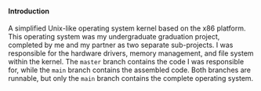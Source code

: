 #### Introduction
A simplified Unix-like operating system kernel based on the x86 platform.
This operating system was my undergraduate graduation project, completed by me and my partner as two separate sub-projects. I was responsible for the hardware drivers, memory management, and file system within the kernel.
The `master` branch contains the code I was responsible for, while the `main` branch contains the assembled code. Both branches are runnable, but only the `main` branch contains the complete operating system.
